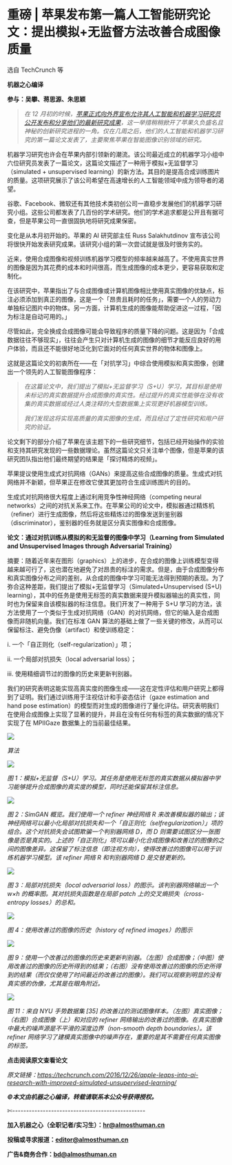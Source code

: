 # 重磅 | 苹果发布第一篇人工智能研究论文：提出模拟+无监督方法改善合成图像质量

选自 TechCrunch 等

**机器之心编译**

**参与：吴攀、蒋思源、朱思颖**

> *在 12 月初的时候，[苹果正式向外界宣布允许其人工智能和机器学习研究员公开发布和分享他们的最新研究成果](http://mp.weixin.qq.com/s?__biz=MzA3MzI4MjgzMw==&mid=2650721102&idx=4&sn=32e8e8a2f58e31959979c69e5615e712&chksm=871b0f30b06c86268c98d32e1f2fdf455c7a0b78c6d504d297a09326abddfc6e70c1e1fad755&scene=21#wechat_redirect)，这一举措稍稍掀开了苹果久负盛名且神秘的创新研究进程的一角。仅在几周之后，他们的人工智能和机器学习研究的第一篇论文发表了，主要聚焦苹果在智能图像识别领域的研究。*

机器学习研究也许会在苹果内部引领新的潮流。该公司最近成立的机器学习小组中六位研究员发表了一篇论文，这篇论文描述了一种用于模拟+无监督学习（simulated + unsupervised learning）的新方法。其目的是提高合成训练图片的质量。这项研究展示了该公司希望在高速增长的人工智能领域中成为领导者的渴望。

谷歌、Facebook、微软还有其他技术类初创公司一直稳步发展他们的机器学习研究小组。这些公司都发表了几百份的学术研究。他们的学术追求都是公开且有据可查，但是苹果公司一直很固执地将研究成果保密。

变化是从本月初开始的。苹果的 AI 研究部主任 Russ Salakhutdinov 宣布该公司将很快开始发表研究成果。该研究小组的第一次尝试就是很及时很务实的。

近来，使用合成图像和视频训练机器学习模型的频率越来越高了。不使用真实世界的图像是因为其花费的成本和时间很高，而生成图像的成本更少，更容易获取和定制化。

在该研究中，苹果指出了与合成图像或计算机图像相比使用真实图像的优缺点，标注必须添加到真正的图像，这是一个「昂贵且耗时的任务」，需要一个人的劳动力单独标记图片中的物体。另一方面，计算机生成的图像能帮助促进这一过程，「因为标注是自动可用的。」

尽管如此，完全换成合成图像可能会导致程序的质量下降的问题。这是因为「合成数据往往不够现实」，往往会产生只对计算机生成的图像的细节才能反应良好的用户体验，而且还不能很好地泛化到它面对的任何真实世界的物体和图像上。

这就是这篇论文的初衷所在——在「对抗学习」中综合使用模拟和真实图像，创建出一个领先的人工智能图像程序： 

> *在这篇论文中，我们提出了模拟+无监督学习（S+U）学习，其目标是使用未标记的真实数据提升合成图像的真实性。经过提升的真实性能够在没有收集的真实数据或经过人类注释的大型数据集上实现更好机器模型训练。*
> 
> *我们发现这将实现高质量的真实图像的生成，而且经过了定性研究和用户研究的验证。*

论文剩下的部分介绍了苹果在该主题下的一些研究细节，包括已经开始操作的实验和支持其研究发现的一些数据理论。虽然这篇论文只关注单个图像，但是苹果的该研究团队指出他们最终期望的结果是「探讨精炼的视频」。

苹果提议使用生成式对抗网络（GANs）来提高这些合成图像的质量。生成式对抗网络并不新颖，但苹果正在修改它使其更加符合生成训练图片的目的。

生成式对抗网络很大程度上通过利用竞争性神经网络（competing neural networks）之间的对抗关系来工作。在苹果公司的论文中，模拟器通过精炼机（refiner）进行生成图像，然后将这些精炼过的图像发送到鉴别器（discriminator），鉴别器的任务就是区分真实图像和合成图像。

**论文：通过对抗训练从模拟的和无监督的图像中学习（Learning from Simulated and Unsupervised Images through Adversarial Training）**

摘要：随着近年来在图形（graphics）上的进步，在合成的图像上训练模型变得越来越可行了，这也潜在地避免了对昂贵的标注的需求。但是，由于合成图像分布和真实图像分布之间的差别，从合成的图像中学习可能无法得到预期的表现。为了弥合这种差距，我们提出了模拟+无监督学习（Simulated+Unsupervised (S+U) learning），其中的任务是使用无标签的真实数据来提升模拟器输出的真实性，同时也为保留来自该模拟器的标注信息。我们开发了一种用于 S+U 学习的方法，该方法使用了一个类似于生成对抗网络（GAN）的对抗网络，但它的输入是合成图像而非随机向量。我们在标准 GAN 算法的基础上做了一些关键的修改，从而可以保留标注、避免伪像（artifact）和使训练稳定：

i. 一个「自正则化（self-regularization）」项；

ii. 一个局部对抗损失（local adversarial loss）；

iii. 使用精细调节过的图像的历史来更新判别器。

我们的研究表明这能实现高真实度的图像生成——这在定性评估和用户研究上都得到了证明。我们通过训练用于注视估计和手姿态估计（gaze estimation and hand pose estimation）的模型而对生成的图像进行了量化评估。研究表明我们在使用合成图像上实现了显著的提升，并且在没有任何有标签的真实数据的情况下实现了在 MPIIGaze 数据集上的当前最佳结果。

![](img/8fb53893a87ed20c299a2bdc704ce0e1.jpg) 

*算法*

![](img/d189293ad5a17aacab9c0f45339d198e.jpg) 

*图 1：模拟+无监督（S+U）学习。其任务是使用无标签的真实数据从模拟器中学习能够提升合成图像的真实度的模型，同时还能保留其标注信息。*

![](img/58d8b5cef81d9e8be692588ad57973a2.jpg)

*图 2：SimGAN 概览。我们使用一个 refiner 神经网络 R 来改善模拟器的输出；该神经网络可以最小化局部对抗损失和一个「自正则化（selfregularization）」项的组合。这个对抗损失会试图欺骗一个判别器网络 D，而 D 则需要试图区分一张图像是否是真实的。上述的「自正则化」项可以最小化合成图像和改善过的图像的之间的图像差异。这保留了标注信息（即注视方向），使得改善过的图像可以用于训练机器学习模型。该 refiner 网络 R 和判别器网络 D 是交替更新的。*

![](img/3875e8380ce42d7f65ac27b8d58d7fab.jpg)

*图 3：局部对抗损失（local adversarial loss）的图示。该判别器网络输出一个 w×h 的概率图。其对抗损失函数是在局部 patch 上的交叉熵损失（cross-entropy losses）的总和。*

![](img/5179f8690eb765a946bdbb442fffa661.jpg)

*图 4：使用改善过的图像的历史（history of refined images）的图示*

![](img/279aed3e9232647f06311768a20bafb8.jpg)

*图 9：使用一个改善过的图像的历史来更新判别器。（左图）合成图像；（中图）使用改善过的图像的历史所得到的结果；（右图）没有使用改善过的图像的历史所得到的结果（而仅仅使用了时间最近的改善过的图像）。我们可以观察到明显的没有真实感的伪像，尤其是在眼角附近。*

![](img/a7bd37db793c15d887a13b9a576b47d5.jpg)

*图 11：来自 NYU 手势数据集 [35] 的改善过的测试图像样本。（左图）真实图像；（右图）合成图像（上）和对应的 refiner 网络输出的改善过的图像。在真实图像中最大的噪声源是不平滑的深度边界（non-smooth depth boundaries）。该 refiner 网络学习了建模真实图像中的噪声存在，重要的是其不需要任何真实图像的标签。*

**点击阅读原文查看论文**

*原文链接：https://techcrunch.com/2016/12/26/apple-leaps-into-ai-research-with-improved-simulated-unsupervised-learning/*

***©本文由机器之心编译，***转载请联系本公众号获得授权***。***

✄------------------------------------------------

**加入机器之心（全职记者/实习生）：hr@almosthuman.cn**

**投稿或寻求报道：editor@almosthuman.cn**

**广告&商务合作：bd@almosthuman.cn**